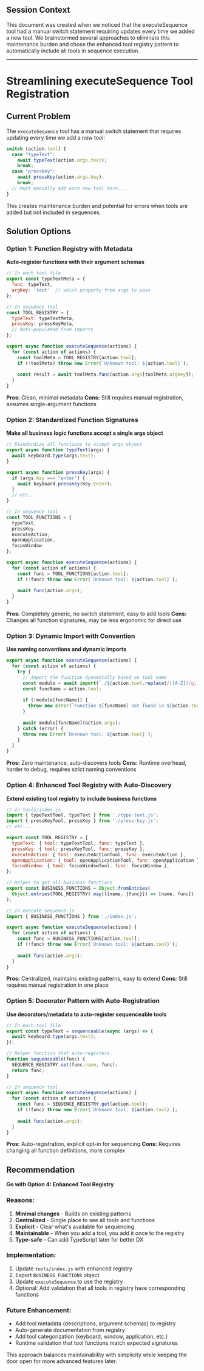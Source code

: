 ## Session Context

This document was created when we noticed that the executeSequence tool had a manual switch statement requiring updates every time we added a new tool. We brainstormed several approaches to eliminate this maintenance burden and chose the enhanced tool registry pattern to automatically include all tools in sequence execution.

---

# Streamlining executeSequence Tool Registration

## Current Problem

The `executeSequence` tool has a manual switch statement that requires updating every time we add a new tool:

```javascript
switch (action.tool) {
  case "typeText":
    await typeText(action.args.text);
    break;
  case "pressKey":
    await pressKey(action.args.key);
    break;
  // Must manually add each new tool here...
}
```

This creates maintenance burden and potential for errors when tools are added but not included in sequences.

## Solution Options

### Option 1: Function Registry with Metadata
**Auto-register functions with their argument schemas**

```javascript
// In each tool file
export const typeTextMeta = {
  func: typeText,
  argKey: 'text'  // which property from args to pass
};

// In sequence tool
const TOOL_REGISTRY = {
  typeText: typeTextMeta,
  pressKey: pressKeyMeta,
  // Auto-populated from imports
};

export async function executeSequence(actions) {
  for (const action of actions) {
    const toolMeta = TOOL_REGISTRY[action.tool];
    if (!toolMeta) throw new Error(`Unknown tool: ${action.tool}`);
    
    const result = await toolMeta.func(action.args[toolMeta.argKey]);
  }
}
```

**Pros:** Clean, minimal metadata
**Cons:** Still requires manual registration, assumes single-argument functions

### Option 2: Standardized Function Signatures
**Make all business logic functions accept a single args object**

```javascript
// Standardize all functions to accept args object
export async function typeText(args) {
  await keyboard.type(args.text);
}

export async function pressKey(args) {
  if (args.key === "enter") {
    await keyboard.pressKey(Key.Enter);
  }
  // etc...
}

// In sequence tool
const TOOL_FUNCTIONS = {
  typeText,
  pressKey,
  executeAction,
  openApplication,
  focusWindow
};

export async function executeSequence(actions) {
  for (const action of actions) {
    const func = TOOL_FUNCTIONS[action.tool];
    if (!func) throw new Error(`Unknown tool: ${action.tool}`);
    
    await func(action.args);
  }
}
```

**Pros:** Completely generic, no switch statement, easy to add tools
**Cons:** Changes all function signatures, may be less ergonomic for direct use

### Option 3: Dynamic Import with Convention
**Use naming conventions and dynamic imports**

```javascript
export async function executeSequence(actions) {
  for (const action of actions) {
    try {
      // Import the function dynamically based on tool name
      const module = await import(`./${action.tool.replace(/([A-Z])/g, '-$1').toLowerCase()}.js`);
      const funcName = action.tool;
      
      if (!module[funcName]) {
        throw new Error(`Function ${funcName} not found in ${action.tool} module`);
      }
      
      await module[funcName](action.args);
    } catch (error) {
      throw new Error(`Unknown tool: ${action.tool}`);
    }
  }
}
```

**Pros:** Zero maintenance, auto-discovers tools
**Cons:** Runtime overhead, harder to debug, requires strict naming conventions

### Option 4: Enhanced Tool Registry with Auto-Discovery
**Extend existing tool registry to include business functions**

```javascript
// In tools/index.js
import { typeTextTool, typeText } from './type-text.js';
import { pressKeyTool, pressKey } from './press-key.js';
// etc...

export const TOOL_REGISTRY = {
  typeText: { tool: typeTextTool, func: typeText },
  pressKey: { tool: pressKeyTool, func: pressKey },
  executeAction: { tool: executeActionTool, func: executeAction },
  openApplication: { tool: openApplicationTool, func: openApplication },
  focusWindow: { tool: focusWindowTool, func: focusWindow },
};

// Helper to get all business functions
export const BUSINESS_FUNCTIONS = Object.fromEntries(
  Object.entries(TOOL_REGISTRY).map(([name, {func}]) => [name, func])
);

// In execute-sequence.js
import { BUSINESS_FUNCTIONS } from './index.js';

export async function executeSequence(actions) {
  for (const action of actions) {
    const func = BUSINESS_FUNCTIONS[action.tool];
    if (!func) throw new Error(`Unknown tool: ${action.tool}`);
    
    await func(action.args);
  }
}
```

**Pros:** Centralized, maintains existing patterns, easy to extend
**Cons:** Still requires manual registration in one place

### Option 5: Decorator Pattern with Auto-Registration
**Use decorators/metadata to auto-register sequenceable tools**

```javascript
// In each tool file
export const typeText = sequenceable(async (args) => {
  await keyboard.type(args.text);
});

// Helper function that auto-registers
function sequenceable(func) {
  SEQUENCE_REGISTRY.set(func.name, func);
  return func;
}

// In sequence tool
export async function executeSequence(actions) {
  for (const action of actions) {
    const func = SEQUENCE_REGISTRY.get(action.tool);
    if (!func) throw new Error(`Unknown tool: ${action.tool}`);
    
    await func(action.args);
  }
}
```

**Pros:** Auto-registration, explicit opt-in for sequencing
**Cons:** Requires changing all function definitions, more complex

## Recommendation

**Go with Option 4: Enhanced Tool Registry**

### Reasons:
1. **Minimal changes** - Builds on existing patterns
2. **Centralized** - Single place to see all tools and functions
3. **Explicit** - Clear what's available for sequencing
4. **Maintainable** - When you add a tool, you add it once to the registry
5. **Type-safe** - Can add TypeScript later for better DX

### Implementation:
1. Update `tools/index.js` with enhanced registry
2. Export `BUSINESS_FUNCTIONS` object
3. Update `executeSequence` to use the registry
4. Optional: Add validation that all tools in registry have corresponding functions

### Future Enhancement:
- Add tool metadata (descriptions, argument schemas) to registry
- Auto-generate documentation from registry
- Add tool categorization (keyboard, window, application, etc.)
- Runtime validation that tool functions match expected signatures

This approach balances maintainability with simplicity while keeping the door open for more advanced features later.